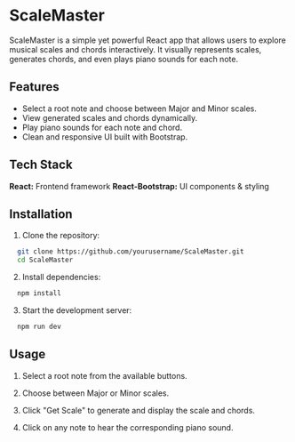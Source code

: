 
# ScaleMaster

ScaleMaster is a simple yet powerful React app that allows users to explore musical scales and chords interactively. It visually represents scales, generates chords, and even plays piano sounds for each note.


## Features

- Select a root note and choose between Major and Minor scales.
- View generated scales and chords dynamically.
- Play piano sounds for each note and chord.
- Clean and responsive UI built with Bootstrap.


## Tech Stack

**React:** Frontend framework
**React-Bootstrap:** UI components & styling

## Installation

1. Clone the repository:

```bash
  git clone https://github.com/yourusername/ScaleMaster.git
  cd ScaleMaster
```
2. Install dependencies:
```bash
  npm install
```
3. Start the development server:
```bash
  npm run dev
```
## Usage

1. Select a root note from the available buttons.

2. Choose between Major or Minor scales.

3. Click "Get Scale" to generate and display the scale and chords.

4. Click on any note to hear the corresponding piano sound.


